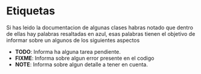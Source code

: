 # Etiquetas

Si has leido la documentacion de algunas clases 
habras notado que dentro de ellas hay palabras
resaltadas en azul, esas palabras tienen 
el objetivo de informar sobre un algunos de los siguientes
aspectos

- __TODO__: Informa ha alguna tarea pendiente.
- __FIXME__: Informa sobre algun error presente 
en el codigo
- __NOTE__: Informa sobre algun detalle a tener
en cuenta.